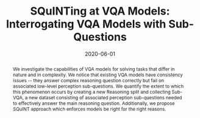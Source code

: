 ---
title: "SQuINTing at VQA Models: Interrogating VQA Models with Sub-Questions"
authors:
- Ramprasaath R. Selvaraju
- Purva Tendulkar
- Devi Parikh
- Eric Horvitz
- Marco Tulio Ribeiro
- Besmira Nushi
- Ece Kamar
date: "2020-06-01"
publication: "CVPR"
publication_types: ["1"]
abstract: "We investigate the capabilities of VQA models for solving tasks that differ in nature and in complexity. We notice that existing VQA models have consistency issues -- they answer complex reasoning question correctly but fail on associated low-level perception sub-questions. We quantify the extent to which this phenomenon occurs by creating a new Reasoning split and collecting Sub-VQA, a new dataset consisting of associated perception sub-questions needed to effectively answer the main reasoning question. Additionally, we propose SQuINT approach which enforces models be right for the right reasons."
featured: true
image:
  filename: squint_teaser
  focal_point: Smart
  preview_only: false
links:
- name: arXiv
  url: https://arxiv.org/abs/2001.06927
--- 